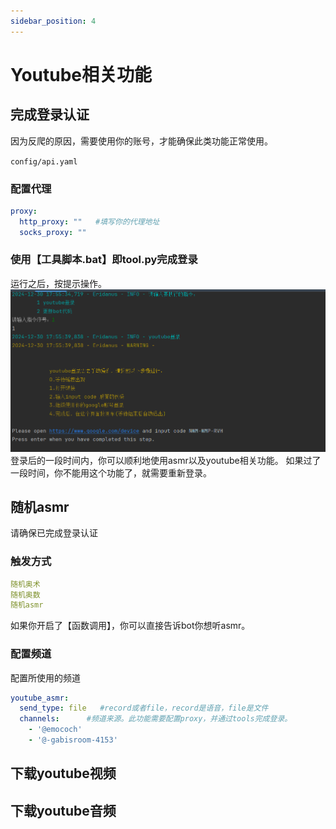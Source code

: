 ```yaml
---
sidebar_position: 4
---
```

# Youtube相关功能
## 完成登录认证
因为反爬的原因，需要使用你的账号，才能确保此类功能正常使用。

`config/api.yaml`
### 配置代理
```yaml
proxy:
  http_proxy: ""   #填写你的代理地址
  socks_proxy: ""
```
### 使用【工具脚本.bat】即tool.py完成登录
运行之后，按提示操作。
![img](./img/544e3c8554992aa0c45c43ca27c09ce5.png)
登录后的一段时间内，你可以顺利地使用asmr以及youtube相关功能。
如果过了一段时间，你不能用这个功能了，就需要重新登录。

## 随机asmr
请确保已完成登录认证
### 触发方式
```yaml
随机奥术
随机奥数
随机asmr
```
如果你开启了【函数调用】，你可以直接告诉bot你想听asmr。
### 配置频道
配置所使用的频道
```yaml
youtube_asmr:
  send_type: file   #record或者file，record是语音，file是文件
  channels:      #频道来源。此功能需要配置proxy，并通过tools完成登录。
    - '@emococh'
    - '@-gabisroom-4153'
```
## 下载youtube视频

## 下载youtube音频
